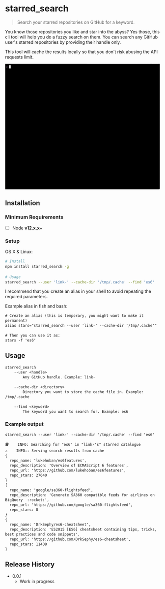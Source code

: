 # starred_search
> Search your starred repositories on GitHub for a keyword.

You know those repositories you like and star into the abyss? Yes those, this cli tool will help you do a fuzzy search on them. You can search any GitHub user's starred repositories by providing their handle only.

This tool will cache the results locally so that you don't risk abusing the API requests limit.

!["Starred Search Demo"](./_assets/demo_v2.gif)

## Installation

### Minimum Requirements

- [ ] Node **v12.x.x+**

### Setup 

OS X & Linux:

```sh
# Install
npm install starred_search -g

# Usage
starred_search --user 'link-' --cache-dir '/tmp/.cache' --find 'es6'
```

I recommend that you create an alias in your shell to avoid repeating the required parameters. 

Example alias in fish and bash:
```
# Create an alias (this is temporary, you might want to make it permanent)
alias stars="starred_search --user 'link-' --cache-dir '/tmp/.cache'"

# Then you can use it as:
stars -f 'es6'
```

## Usage

```
starred_search
    --user <handle>
        Any GitHub handle. Example: link-

    --cache-dir <directory>
        Directory you want to store the cache file in. Example: /tmp/.cache

    --find <keyword>
        The keyword you want to search for. Example: es6
```

### Example output

```
starred_search --user 'link-' --cache-dir '/tmp/.cache' --find 'es6'

🕵    INFO: Searching for "es6" in "link-'s" starred catalogue
⚠️    INFO:: Serving search results from cache
{
  repo_name: 'lukehoban/es6features',
  repo_description: 'Overview of ECMAScript 6 features',
  repo_url: 'https://github.com/lukehoban/es6features',
  repo_stars: 27640
}
{
  repo_name: 'google/sa360-flightsfeed',
  repo_description: 'Generate SA360 compatible feeds for airlines on BigQuery  :rocket:',
  repo_url: 'https://github.com/google/sa360-flightsfeed',
  repo_stars: 8
}
{
  repo_name: 'DrkSephy/es6-cheatsheet',
  repo_description: 'ES2015 [ES6] cheatsheet containing tips, tricks, best practices and code snippets',
  repo_url: 'https://github.com/DrkSephy/es6-cheatsheet',
  repo_stars: 11408
}
```

## Release History

* 0.0.1
    * Work in progress